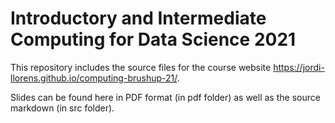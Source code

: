 # Introductory and Intermediate Computing for Data Science 2021

This repository includes the source files for the course website https://jordi-llorens.github.io/computing-brushup-21/.

Slides can be found here in PDF format (in pdf folder) as well as the source markdown (in src folder).
